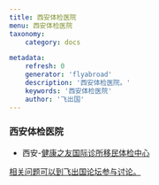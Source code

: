 ```yaml
---
title: 西安体检医院
menu: 西安体检医院
taxonomy:
    category: docs

metadata:
    refresh: 0
    generator: 'flyabroad'
    description: '西安体检医院。'
    keywords: '西安体检医院'
    author: '飞出国'
---
```


### 西安体检医院

- 西安-[健康之友国际诊所移民体检中心](xahic)


[相关问题可以到飞出国论坛参与讨论。](http://bbs.fcgvisa.com/c/apply/medical?target=_blank)